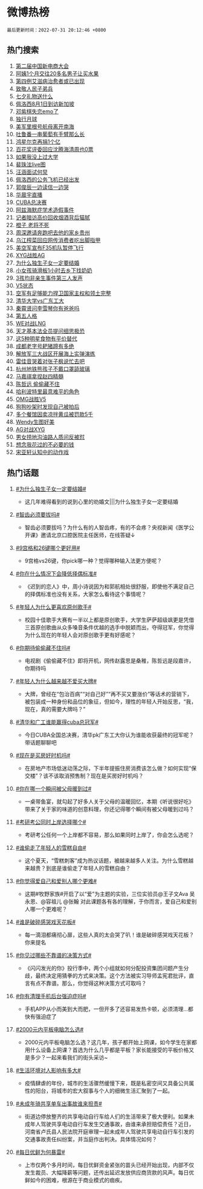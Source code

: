 # 微博热榜

`最后更新时间：2022-07-31 20:12:46 +0800`

## 热门搜索

1. [第二届中国新电商大会](https://m.weibo.cn/search?containerid=100103type%3D1%26t%3D10%26q%3D%23%E7%AC%AC%E4%BA%8C%E5%B1%8A%E4%B8%AD%E5%9B%BD%E6%96%B0%E7%94%B5%E5%95%86%E5%A4%A7%E4%BC%9A%23&stream_entry_id=51&isnewpage=1&extparam=seat%3D1%26filter_type%3Drealtimehot%26dgr%3D0%26c_type%3D51%26pos%3D0%26cate%3D10103%26display_time%3D1659269563%26pre_seqid%3D165926956345200444244&luicode=10000011&lfid=106003type%253D25%2526t%253D3%2526disable_hot%253D1%2526filter_type%253Drealtimehot)
1. [阿姨1个月交往20多名男子让买水果](https://m.weibo.cn/search?containerid=100103type%3D1%26t%3D10%26q%3D%23%E9%98%BF%E5%A7%A81%E4%B8%AA%E6%9C%88%E4%BA%A4%E5%BE%8020%E5%A4%9A%E5%90%8D%E7%94%B7%E5%AD%90%E8%AE%A9%E4%B9%B0%E6%B0%B4%E6%9E%9C%23&stream_entry_id=31&isnewpage=1&extparam=seat%3D1%26filter_type%3Drealtimehot%26dgr%3D0%26c_type%3D31%26pos%3D0%26cate%3D0%26realpos%3D1%26flag%3D2%26lcate%3D5001%26display_time%3D1659269563%26pre_seqid%3D165926956345200444244&luicode=10000011&lfid=106003type%253D25%2526t%253D3%2526disable_hot%253D1%2526filter_type%253Drealtimehot)
1. [第四例艾滋病治愈者或已出现](https://m.weibo.cn/search?containerid=100103type%3D1%26t%3D10%26q%3D%23%E7%AC%AC%E5%9B%9B%E4%BE%8B%E8%89%BE%E6%BB%8B%E7%97%85%E6%B2%BB%E6%84%88%E8%80%85%E6%88%96%E5%B7%B2%E5%87%BA%E7%8E%B0%23&stream_entry_id=31&isnewpage=1&extparam=seat%3D1%26filter_type%3Drealtimehot%26dgr%3D0%26c_type%3D31%26pos%3D1%26cate%3D0%26realpos%3D2%26flag%3D1%26lcate%3D5001%26display_time%3D1659269563%26pre_seqid%3D165926956345200444244&luicode=10000011&lfid=106003type%253D25%2526t%253D3%2526disable_hot%253D1%2526filter_type%253Drealtimehot)
1. [致敬人民子弟兵](https://m.weibo.cn/search?containerid=100103type%3D1%26t%3D10%26q%3D%23%E8%87%B4%E6%95%AC%E4%BA%BA%E6%B0%91%E5%AD%90%E5%BC%9F%E5%85%B5%23&stream_entry_id=31&isnewpage=1&extparam=seat%3D1%26filter_type%3Drealtimehot%26dgr%3D0%26c_type%3D31%26pos%3D2%26cate%3D0%26realpos%3D3%26flag%3D16%26lcate%3D5001%26display_time%3D1659269563%26pre_seqid%3D165926956345200444244&luicode=10000011&lfid=106003type%253D25%2526t%253D3%2526disable_hot%253D1%2526filter_type%253Drealtimehot)
1. [七夕礼物送什么](https://m.weibo.cn/search?containerid=100103type%3D1%26t%3D10%26q%3D%23%E4%B8%83%E5%A4%95%E7%A4%BC%E7%89%A9%E9%80%81%E4%BB%80%E4%B9%88%23&stream_entry_id=31&isnewpage=1&extparam=seat%3D1%26filter_type%3Drealtimehot%26dgr%3D0%26c_type%3D31%26pos%3D3%26cate%3D0%26topic_ad%3D1%26lcate%3D5001%26adid%3D161131%26display_time%3D1659269563%26pre_seqid%3D165926956345200444244&luicode=10000011&lfid=106003type%253D25%2526t%253D3%2526disable_hot%253D1%2526filter_type%253Drealtimehot)
1. [佩洛西8月1日到访新加坡](https://m.weibo.cn/search?containerid=100103type%3D1%26t%3D10%26q%3D%23%E4%BD%A9%E6%B4%9B%E8%A5%BF8%E6%9C%881%E6%97%A5%E5%88%B0%E8%AE%BF%E6%96%B0%E5%8A%A0%E5%9D%A1%23&stream_entry_id=31&isnewpage=1&extparam=seat%3D1%26filter_type%3Drealtimehot%26dgr%3D0%26c_type%3D31%26pos%3D4%26cate%3D0%26realpos%3D4%26flag%3D1%26lcate%3D5001%26display_time%3D1659269563%26pre_seqid%3D165926956345200444244&luicode=10000011&lfid=106003type%253D25%2526t%253D3%2526disable_hot%253D1%2526filter_type%253Drealtimehot)
1. [邓紫棋失恋emo了](https://m.weibo.cn/search?containerid=100103type%3D1%26t%3D10%26q%3D%23%E9%82%93%E7%B4%AB%E6%A3%8B%E5%A4%B1%E6%81%8Bemo%E4%BA%86%23&stream_entry_id=31&isnewpage=1&extparam=seat%3D1%26filter_type%3Drealtimehot%26dgr%3D0%26c_type%3D31%26pos%3D5%26cate%3D0%26realpos%3D5%26flag%3D1%26lcate%3D5001%26display_time%3D1659269563%26pre_seqid%3D165926956345200444244&luicode=10000011&lfid=106003type%253D25%2526t%253D3%2526disable_hot%253D1%2526filter_type%253Drealtimehot)
1. [独行月球](https://m.weibo.cn/search?containerid=100103type%3D1%26t%3D10%26q%3D%E7%8B%AC%E8%A1%8C%E6%9C%88%E7%90%83&stream_entry_id=31&isnewpage=1&extparam=seat%3D1%26filter_type%3Drealtimehot%26dgr%3D0%26c_type%3D31%26pos%3D6%26cate%3D0%26realpos%3D6%26flag%3D16%26lcate%3D5001%26display_time%3D1659269563%26pre_seqid%3D165926956345200444244&luicode=10000011&lfid=106003type%253D25%2526t%253D3%2526disable_hot%253D1%2526filter_type%253Drealtimehot)
1. [美军里根号航母离开南海](https://m.weibo.cn/search?containerid=100103type%3D1%26t%3D10%26q%3D%23%E7%BE%8E%E5%86%9B%E9%87%8C%E6%A0%B9%E5%8F%B7%E8%88%AA%E6%AF%8D%E7%A6%BB%E5%BC%80%E5%8D%97%E6%B5%B7%23&stream_entry_id=31&isnewpage=1&extparam=seat%3D1%26filter_type%3Drealtimehot%26dgr%3D0%26c_type%3D31%26pos%3D7%26cate%3D0%26realpos%3D7%26flag%3D1%26lcate%3D5001%26display_time%3D1659269563%26pre_seqid%3D165926956345200444244&luicode=10000011&lfid=106003type%253D25%2526t%253D3%2526disable_hot%253D1%2526filter_type%253Drealtimehot)
1. [吐鲁番一串葡萄有手臂那么长](https://m.weibo.cn/search?containerid=100103type%3D1%26t%3D10%26q%3D%23%E5%90%90%E9%B2%81%E7%95%AA%E4%B8%80%E4%B8%B2%E8%91%A1%E8%90%84%E6%9C%89%E6%89%8B%E8%87%82%E9%82%A3%E4%B9%88%E9%95%BF%23&stream_entry_id=31&isnewpage=1&extparam=seat%3D1%26filter_type%3Drealtimehot%26dgr%3D0%26c_type%3D31%26pos%3D8%26cate%3D0%26realpos%3D8%26flag%3D1%26lcate%3D5001%26display_time%3D1659269563%26pre_seqid%3D165926956345200444244&luicode=10000011&lfid=106003type%253D25%2526t%253D3%2526disable_hot%253D1%2526filter_type%253Drealtimehot)
1. [鸿星尔克再捐1个亿](https://m.weibo.cn/search?containerid=100103type%3D1%26t%3D10%26q%3D%23%E9%B8%BF%E6%98%9F%E5%B0%94%E5%85%8B%E5%86%8D%E6%8D%901%E4%B8%AA%E4%BA%BF%23&stream_entry_id=31&isnewpage=1&extparam=seat%3D1%26filter_type%3Drealtimehot%26dgr%3D0%26c_type%3D31%26pos%3D9%26cate%3D0%26realpos%3D9%26flag%3D2%26lcate%3D5001%26display_time%3D1659269563%26pre_seqid%3D165926956345200444244&luicode=10000011&lfid=106003type%253D25%2526t%253D3%2526disable_hot%253D1%2526filter_type%253Drealtimehot)
1. [百花奖评委回应沈腾海清周也0票](https://m.weibo.cn/search?containerid=100103type%3D1%26t%3D10%26q%3D%23%E7%99%BE%E8%8A%B1%E5%A5%96%E8%AF%84%E5%A7%94%E5%9B%9E%E5%BA%94%E6%B2%88%E8%85%BE%E6%B5%B7%E6%B8%85%E5%91%A8%E4%B9%9F0%E7%A5%A8%23&stream_entry_id=31&isnewpage=1&extparam=seat%3D1%26filter_type%3Drealtimehot%26dgr%3D0%26c_type%3D31%26pos%3D10%26cate%3D0%26realpos%3D10%26flag%3D0%26lcate%3D5001%26display_time%3D1659269563%26pre_seqid%3D165926956345200444244&luicode=10000011&lfid=106003type%253D25%2526t%253D3%2526disable_hot%253D1%2526filter_type%253Drealtimehot)
1. [如果我没上过大学](https://m.weibo.cn/search?containerid=100103type%3D1%26t%3D10%26q%3D%23%E5%A6%82%E6%9E%9C%E6%88%91%E6%B2%A1%E4%B8%8A%E8%BF%87%E5%A4%A7%E5%AD%A6%23&stream_entry_id=31&isnewpage=1&extparam=seat%3D1%26filter_type%3Drealtimehot%26dgr%3D0%26c_type%3D31%26pos%3D11%26cate%3D0%26realpos%3D11%26flag%3D0%26lcate%3D5001%26display_time%3D1659269563%26pre_seqid%3D165926956345200444244&luicode=10000011&lfid=106003type%253D25%2526t%253D3%2526disable_hot%253D1%2526filter_type%253Drealtimehot)
1. [裴珠泫live图](https://m.weibo.cn/search?containerid=100103type%3D1%26t%3D10%26q%3D%23%E8%A3%B4%E7%8F%A0%E6%B3%ABlive%E5%9B%BE%23&stream_entry_id=31&isnewpage=1&extparam=seat%3D1%26filter_type%3Drealtimehot%26dgr%3D0%26c_type%3D31%26pos%3D12%26cate%3D0%26realpos%3D12%26flag%3D1%26lcate%3D5001%26display_time%3D1659269563%26pre_seqid%3D165926956345200444244&luicode=10000011&lfid=106003type%253D25%2526t%253D3%2526disable_hot%253D1%2526filter_type%253Drealtimehot)
1. [汪涵面试何炅](https://m.weibo.cn/search?containerid=100103type%3D1%26t%3D10%26q%3D%23%E6%B1%AA%E6%B6%B5%E9%9D%A2%E8%AF%95%E4%BD%95%E7%82%85%23&stream_entry_id=31&isnewpage=1&extparam=seat%3D1%26filter_type%3Drealtimehot%26dgr%3D0%26c_type%3D31%26pos%3D13%26cate%3D0%26realpos%3D13%26flag%3D2%26lcate%3D5001%26display_time%3D1659269563%26pre_seqid%3D165926956345200444244&luicode=10000011&lfid=106003type%253D25%2526t%253D3%2526disable_hot%253D1%2526filter_type%253Drealtimehot)
1. [佩洛西的公务飞机已经出发](https://m.weibo.cn/search?containerid=100103type%3D1%26t%3D10%26q%3D%23%E4%BD%A9%E6%B4%9B%E8%A5%BF%E7%9A%84%E5%85%AC%E5%8A%A1%E9%A3%9E%E6%9C%BA%E5%B7%B2%E7%BB%8F%E5%87%BA%E5%8F%91%23&stream_entry_id=31&isnewpage=1&extparam=seat%3D1%26filter_type%3Drealtimehot%26dgr%3D0%26c_type%3D31%26pos%3D14%26cate%3D0%26realpos%3D14%26flag%3D0%26lcate%3D5001%26display_time%3D1659269563%26pre_seqid%3D165926956345200444244&luicode=10000011&lfid=106003type%253D25%2526t%253D3%2526disable_hot%253D1%2526filter_type%253Drealtimehot)
1. [郭俊辰一边读信一边哭](https://m.weibo.cn/search?containerid=100103type%3D1%26t%3D10%26q%3D%23%E9%83%AD%E4%BF%8A%E8%BE%B0%E4%B8%80%E8%BE%B9%E8%AF%BB%E4%BF%A1%E4%B8%80%E8%BE%B9%E5%93%AD%23&stream_entry_id=31&isnewpage=1&extparam=seat%3D1%26filter_type%3Drealtimehot%26dgr%3D0%26c_type%3D31%26pos%3D15%26cate%3D0%26realpos%3D15%26flag%3D1%26lcate%3D5001%26display_time%3D1659269563%26pre_seqid%3D165926956345200444244&luicode=10000011&lfid=106003type%253D25%2526t%253D3%2526disable_hot%253D1%2526filter_type%253Drealtimehot)
1. [华晨宇直播](https://m.weibo.cn/search?containerid=100103type%3D1%26t%3D10%26q%3D%23%E5%8D%8E%E6%99%A8%E5%AE%87%E7%9B%B4%E6%92%AD%23&stream_entry_id=31&isnewpage=1&extparam=seat%3D1%26filter_type%3Drealtimehot%26dgr%3D0%26c_type%3D31%26pos%3D16%26cate%3D0%26realpos%3D16%26flag%3D0%26lcate%3D5001%26display_time%3D1659269563%26pre_seqid%3D165926956345200444244&luicode=10000011&lfid=106003type%253D25%2526t%253D3%2526disable_hot%253D1%2526filter_type%253Drealtimehot)
1. [CUBA总决赛](https://m.weibo.cn/search?containerid=100103type%3D1%26t%3D10%26q%3D%23CUBA%E6%80%BB%E5%86%B3%E8%B5%9B%23&stream_entry_id=31&isnewpage=1&extparam=seat%3D1%26filter_type%3Drealtimehot%26dgr%3D0%26c_type%3D31%26pos%3D17%26cate%3D0%26realpos%3D17%26flag%3D1%26lcate%3D5001%26display_time%3D1659269563%26pre_seqid%3D165926956345200444244&luicode=10000011&lfid=106003type%253D25%2526t%253D3%2526disable_hot%253D1%2526filter_type%253Drealtimehot)
1. [阿兹海默症学术造假事件](https://m.weibo.cn/search?containerid=100103type%3D1%26t%3D10%26q%3D%E9%98%BF%E5%85%B9%E6%B5%B7%E9%BB%98%E7%97%87%E5%AD%A6%E6%9C%AF%E9%80%A0%E5%81%87%E4%BA%8B%E4%BB%B6&stream_entry_id=31&isnewpage=1&extparam=seat%3D1%26filter_type%3Drealtimehot%26dgr%3D0%26c_type%3D31%26pos%3D18%26cate%3D0%26realpos%3D18%26flag%3D1%26lcate%3D5001%26display_time%3D1659269563%26pre_seqid%3D165926956345200444244&luicode=10000011&lfid=106003type%253D25%2526t%253D3%2526disable_hot%253D1%2526filter_type%253Drealtimehot)
1. [记者暗访高价回收烟酒背后猫腻](https://m.weibo.cn/search?containerid=100103type%3D1%26t%3D10%26q%3D%23%E8%AE%B0%E8%80%85%E6%9A%97%E8%AE%BF%E9%AB%98%E4%BB%B7%E5%9B%9E%E6%94%B6%E7%83%9F%E9%85%92%E8%83%8C%E5%90%8E%E7%8C%AB%E8%85%BB%23&stream_entry_id=31&isnewpage=1&extparam=seat%3D1%26filter_type%3Drealtimehot%26dgr%3D0%26c_type%3D31%26pos%3D19%26cate%3D0%26realpos%3D19%26flag%3D1%26lcate%3D5001%26display_time%3D1659269563%26pre_seqid%3D165926956345200444244&luicode=10000011&lfid=106003type%253D25%2526t%253D3%2526disable_hot%253D1%2526filter_type%253Drealtimehot)
1. [橙子 老将不死](https://m.weibo.cn/search?containerid=100103type%3D1%26t%3D10%26q%3D%E6%A9%99%E5%AD%90+%E8%80%81%E5%B0%86%E4%B8%8D%E6%AD%BB&stream_entry_id=31&isnewpage=1&extparam=seat%3D1%26filter_type%3Drealtimehot%26dgr%3D0%26c_type%3D31%26pos%3D20%26cate%3D0%26realpos%3D20%26flag%3D1%26lcate%3D5001%26display_time%3D1659269563%26pre_seqid%3D165926956345200444244&luicode=10000011&lfid=106003type%253D25%2526t%253D3%2526disable_hot%253D1%2526filter_type%253Drealtimehot)
1. [周深邀请奔跑吧去他的家乡贵州](https://m.weibo.cn/search?containerid=100103type%3D1%26t%3D10%26q%3D%23%E5%91%A8%E6%B7%B1%E9%82%80%E8%AF%B7%E5%A5%94%E8%B7%91%E5%90%A7%E5%8E%BB%E4%BB%96%E7%9A%84%E5%AE%B6%E4%B9%A1%E8%B4%B5%E5%B7%9E%23&stream_entry_id=31&isnewpage=1&extparam=seat%3D1%26filter_type%3Drealtimehot%26dgr%3D0%26c_type%3D31%26pos%3D21%26cate%3D0%26realpos%3D21%26flag%3D1%26lcate%3D5001%26display_time%3D1659269563%26pre_seqid%3D165926956345200444244&luicode=10000011&lfid=106003type%253D25%2526t%253D3%2526disable_hot%253D1%2526filter_type%253Drealtimehot)
1. [乌江榨菜回应网传消费者吃出脚指甲](https://m.weibo.cn/search?containerid=100103type%3D1%26t%3D10%26q%3D%23%E4%B9%8C%E6%B1%9F%E6%A6%A8%E8%8F%9C%E5%9B%9E%E5%BA%94%E7%BD%91%E4%BC%A0%E6%B6%88%E8%B4%B9%E8%80%85%E5%90%83%E5%87%BA%E8%84%9A%E6%8C%87%E7%94%B2%23&stream_entry_id=31&isnewpage=1&extparam=seat%3D1%26filter_type%3Drealtimehot%26dgr%3D0%26c_type%3D31%26pos%3D22%26cate%3D0%26realpos%3D22%26flag%3D0%26lcate%3D5001%26display_time%3D1659269563%26pre_seqid%3D165926956345200444244&luicode=10000011&lfid=106003type%253D25%2526t%253D3%2526disable_hot%253D1%2526filter_type%253Drealtimehot)
1. [美空军宣布F35机队暂停飞行](https://m.weibo.cn/search?containerid=100103type%3D1%26t%3D10%26q%3D%23%E7%BE%8E%E7%A9%BA%E5%86%9B%E5%AE%A3%E5%B8%83F35%E6%9C%BA%E9%98%9F%E6%9A%82%E5%81%9C%E9%A3%9E%E8%A1%8C%23&stream_entry_id=31&isnewpage=1&extparam=seat%3D1%26filter_type%3Drealtimehot%26dgr%3D0%26c_type%3D31%26pos%3D23%26cate%3D0%26realpos%3D23%26flag%3D0%26lcate%3D5001%26display_time%3D1659269563%26pre_seqid%3D165926956345200444244&luicode=10000011&lfid=106003type%253D25%2526t%253D3%2526disable_hot%253D1%2526filter_type%253Drealtimehot)
1. [XYG战胜AG](https://m.weibo.cn/search?containerid=100103type%3D1%26t%3D10%26q%3DXYG%E6%88%98%E8%83%9CAG&stream_entry_id=31&isnewpage=1&extparam=seat%3D1%26filter_type%3Drealtimehot%26dgr%3D0%26c_type%3D31%26pos%3D24%26cate%3D0%26realpos%3D24%26flag%3D1%26lcate%3D5001%26display_time%3D1659269563%26pre_seqid%3D165926956345200444244&luicode=10000011&lfid=106003type%253D25%2526t%253D3%2526disable_hot%253D1%2526filter_type%253Drealtimehot)
1. [为什么独生子女一定要结婚](https://m.weibo.cn/search?containerid=100103type%3D1%26t%3D10%26q%3D%23%E4%B8%BA%E4%BB%80%E4%B9%88%E7%8B%AC%E7%94%9F%E5%AD%90%E5%A5%B3%E4%B8%80%E5%AE%9A%E8%A6%81%E7%BB%93%E5%A9%9A%23&stream_entry_id=31&isnewpage=1&extparam=seat%3D1%26filter_type%3Drealtimehot%26dgr%3D0%26c_type%3D31%26pos%3D25%26cate%3D0%26realpos%3D25%26flag%3D0%26lcate%3D5001%26display_time%3D1659269563%26pre_seqid%3D165926956345200444244&luicode=10000011&lfid=106003type%253D25%2526t%253D3%2526disable_hot%253D1%2526filter_type%253Drealtimehot)
1. [小女孩骑滑板1小时去乡下找奶奶](https://m.weibo.cn/search?containerid=100103type%3D1%26t%3D10%26q%3D%23%E5%B0%8F%E5%A5%B3%E5%AD%A9%E9%AA%91%E6%BB%91%E6%9D%BF1%E5%B0%8F%E6%97%B6%E5%8E%BB%E4%B9%A1%E4%B8%8B%E6%89%BE%E5%A5%B6%E5%A5%B6%23&stream_entry_id=31&isnewpage=1&extparam=seat%3D1%26filter_type%3Drealtimehot%26dgr%3D0%26c_type%3D31%26pos%3D26%26cate%3D0%26realpos%3D26%26flag%3D0%26lcate%3D5001%26display_time%3D1659269563%26pre_seqid%3D165926956345200444244&luicode=10000011&lfid=106003type%253D25%2526t%253D3%2526disable_hot%253D1%2526filter_type%253Drealtimehot)
1. [3孩均非亲生事件第三人发声](https://m.weibo.cn/search?containerid=100103type%3D1%26t%3D10%26q%3D%233%E5%AD%A9%E5%9D%87%E9%9D%9E%E4%BA%B2%E7%94%9F%E4%BA%8B%E4%BB%B6%E7%AC%AC%E4%B8%89%E4%BA%BA%E5%8F%91%E5%A3%B0%23&stream_entry_id=31&isnewpage=1&extparam=seat%3D1%26filter_type%3Drealtimehot%26dgr%3D0%26c_type%3D31%26pos%3D27%26cate%3D0%26realpos%3D27%26flag%3D0%26lcate%3D5001%26display_time%3D1659269563%26pre_seqid%3D165926956345200444244&luicode=10000011&lfid=106003type%253D25%2526t%253D3%2526disable_hot%253D1%2526filter_type%253Drealtimehot)
1. [V5状态](https://m.weibo.cn/search?containerid=100103type%3D1%26t%3D10%26q%3DV5%E7%8A%B6%E6%80%81&stream_entry_id=31&isnewpage=1&extparam=seat%3D1%26filter_type%3Drealtimehot%26dgr%3D0%26c_type%3D31%26pos%3D28%26cate%3D0%26realpos%3D28%26flag%3D0%26lcate%3D5001%26display_time%3D1659269563%26pre_seqid%3D165926956345200444244&luicode=10000011&lfid=106003type%253D25%2526t%253D3%2526disable_hot%253D1%2526filter_type%253Drealtimehot)
1. [空军有足够能力捍卫国家主权和领土完整](https://m.weibo.cn/search?containerid=100103type%3D1%26t%3D10%26q%3D%23%E7%A9%BA%E5%86%9B%E6%9C%89%E8%B6%B3%E5%A4%9F%E8%83%BD%E5%8A%9B%E6%8D%8D%E5%8D%AB%E5%9B%BD%E5%AE%B6%E4%B8%BB%E6%9D%83%E5%92%8C%E9%A2%86%E5%9C%9F%E5%AE%8C%E6%95%B4%23&stream_entry_id=31&isnewpage=1&extparam=seat%3D1%26filter_type%3Drealtimehot%26dgr%3D0%26c_type%3D31%26pos%3D29%26cate%3D0%26realpos%3D29%26flag%3D1%26lcate%3D5001%26display_time%3D1659269563%26pre_seqid%3D165926956345200444244&luicode=10000011&lfid=106003type%253D25%2526t%253D3%2526disable_hot%253D1%2526filter_type%253Drealtimehot)
1. [清华大学vs广东工大](http://m.weibo.cn/c/wbox?&id=j84w2uenjc&roomid=11492&q=%23%E6%B8%85%E5%8D%8E%E5%A4%A7%E5%AD%A6vs%E5%B9%BF%E4%B8%9C%E5%B7%A5%E5%A4%A7%23&extparam=seat%3D1%26filter_type%3Drealtimehot%26dgr%3D0%26c_type%3D31%26pos%3D30%26cate%3D0%26realpos%3D30%26flag%3D1%26lcate%3D5001%26display_time%3D1659269563%26pre_seqid%3D165926956345200444244&luicode=10000011&lfid=106003type%253D25%2526t%253D3%2526disable_hot%253D1%2526filter_type%253Drealtimehot)
1. [秦霄贤问李雪琴你有爸爸吗](https://m.weibo.cn/search?containerid=100103type%3D1%26t%3D10%26q%3D%23%E7%A7%A6%E9%9C%84%E8%B4%A4%E9%97%AE%E6%9D%8E%E9%9B%AA%E7%90%B4%E4%BD%A0%E6%9C%89%E7%88%B8%E7%88%B8%E5%90%97%23&stream_entry_id=31&isnewpage=1&extparam=seat%3D1%26filter_type%3Drealtimehot%26dgr%3D0%26c_type%3D31%26pos%3D31%26cate%3D0%26realpos%3D31%26flag%3D1%26lcate%3D5001%26display_time%3D1659269563%26pre_seqid%3D165926956345200444244&luicode=10000011&lfid=106003type%253D25%2526t%253D3%2526disable_hot%253D1%2526filter_type%253Drealtimehot)
1. [第五人格](https://m.weibo.cn/search?containerid=100103type%3D1%26t%3D10%26q%3D%23%E7%AC%AC%E4%BA%94%E4%BA%BA%E6%A0%BC%23&stream_entry_id=31&isnewpage=1&extparam=seat%3D1%26filter_type%3Drealtimehot%26dgr%3D0%26c_type%3D31%26pos%3D32%26cate%3D0%26realpos%3D32%26flag%3D1%26lcate%3D5001%26display_time%3D1659269563%26pre_seqid%3D165926956345200444244&luicode=10000011&lfid=106003type%253D25%2526t%253D3%2526disable_hot%253D1%2526filter_type%253Drealtimehot)
1. [WE对战LNG](http://m.weibo.cn/c/wbox?&id=j84w2uenjc&roomid=11494&q=%23WE%E5%AF%B9%E6%88%98LNG%23&extparam=seat%3D1%26filter_type%3Drealtimehot%26dgr%3D0%26c_type%3D31%26pos%3D33%26cate%3D0%26realpos%3D33%26flag%3D1%26lcate%3D5001%26display_time%3D1659269563%26pre_seqid%3D165926956345200444244&luicode=10000011&lfid=106003type%253D25%2526t%253D3%2526disable_hot%253D1%2526filter_type%253Drealtimehot)
1. [天才基本法全员提问细思极恐](https://m.weibo.cn/search?containerid=100103type%3D1%26t%3D10%26q%3D%23%E5%A4%A9%E6%89%8D%E5%9F%BA%E6%9C%AC%E6%B3%95%E5%85%A8%E5%91%98%E6%8F%90%E9%97%AE%E7%BB%86%E6%80%9D%E6%9E%81%E6%81%90%23&stream_entry_id=31&isnewpage=1&extparam=seat%3D1%26filter_type%3Drealtimehot%26dgr%3D0%26c_type%3D31%26pos%3D34%26cate%3D0%26realpos%3D34%26flag%3D1%26lcate%3D5001%26display_time%3D1659269563%26pre_seqid%3D165926956345200444244&luicode=10000011&lfid=106003type%253D25%2526t%253D3%2526disable_hot%253D1%2526filter_type%253Drealtimehot)
1. [这5种明星食物有平价替代](https://m.weibo.cn/search?containerid=100103type%3D1%26t%3D10%26q%3D%23%E8%BF%995%E7%A7%8D%E6%98%8E%E6%98%9F%E9%A3%9F%E7%89%A9%E6%9C%89%E5%B9%B3%E4%BB%B7%E6%9B%BF%E4%BB%A3%23&stream_entry_id=31&isnewpage=1&extparam=seat%3D1%26filter_type%3Drealtimehot%26dgr%3D0%26c_type%3D31%26pos%3D35%26cate%3D0%26realpos%3D35%26flag%3D1%26lcate%3D5001%26display_time%3D1659269563%26pre_seqid%3D165926956345200444244&luicode=10000011&lfid=106003type%253D25%2526t%253D3%2526disable_hot%253D1%2526filter_type%253Drealtimehot)
1. [成都老字号耙猪蹄有多绝](https://m.weibo.cn/search?containerid=100103type%3D1%26t%3D10%26q%3D%23%E6%88%90%E9%83%BD%E8%80%81%E5%AD%97%E5%8F%B7%E8%80%99%E7%8C%AA%E8%B9%84%E6%9C%89%E5%A4%9A%E7%BB%9D%23&stream_entry_id=31&isnewpage=1&extparam=seat%3D1%26filter_type%3Drealtimehot%26dgr%3D0%26c_type%3D31%26pos%3D36%26cate%3D0%26realpos%3D36%26flag%3D0%26lcate%3D5001%26display_time%3D1659269563%26pre_seqid%3D165926956345200444244&luicode=10000011&lfid=106003type%253D25%2526t%253D3%2526disable_hot%253D1%2526filter_type%253Drealtimehot)
1. [解放军三大战区开展海上实弹演练](https://m.weibo.cn/search?containerid=100103type%3D1%26t%3D10%26q%3D%23%E8%A7%A3%E6%94%BE%E5%86%9B%E4%B8%89%E5%A4%A7%E6%88%98%E5%8C%BA%E5%BC%80%E5%B1%95%E6%B5%B7%E4%B8%8A%E5%AE%9E%E5%BC%B9%E6%BC%94%E7%BB%83%23&stream_entry_id=31&isnewpage=1&extparam=seat%3D1%26filter_type%3Drealtimehot%26dgr%3D0%26c_type%3D31%26pos%3D37%26cate%3D0%26realpos%3D37%26flag%3D0%26lcate%3D5001%26display_time%3D1659269563%26pre_seqid%3D165926956345200444244&luicode=10000011&lfid=106003type%253D25%2526t%253D3%2526disable_hot%253D1%2526filter_type%253Drealtimehot)
1. [雷佳音哭着对张子枫说忙去吧](https://m.weibo.cn/search?containerid=100103type%3D1%26t%3D10%26q%3D%23%E9%9B%B7%E4%BD%B3%E9%9F%B3%E5%93%AD%E7%9D%80%E5%AF%B9%E5%BC%A0%E5%AD%90%E6%9E%AB%E8%AF%B4%E5%BF%99%E5%8E%BB%E5%90%A7%23&stream_entry_id=31&isnewpage=1&extparam=seat%3D1%26filter_type%3Drealtimehot%26dgr%3D0%26c_type%3D31%26pos%3D38%26cate%3D0%26realpos%3D38%26flag%3D1%26lcate%3D5001%26display_time%3D1659269563%26pre_seqid%3D165926956345200444244&luicode=10000011&lfid=106003type%253D25%2526t%253D3%2526disable_hot%253D1%2526filter_type%253Drealtimehot)
1. [杭州地铁熊孩子不戴口罩舔玻璃](https://m.weibo.cn/search?containerid=100103type%3D1%26t%3D10%26q%3D%23%E6%9D%AD%E5%B7%9E%E5%9C%B0%E9%93%81%E7%86%8A%E5%AD%A9%E5%AD%90%E4%B8%8D%E6%88%B4%E5%8F%A3%E7%BD%A9%E8%88%94%E7%8E%BB%E7%92%83%23&stream_entry_id=31&isnewpage=1&extparam=seat%3D1%26filter_type%3Drealtimehot%26dgr%3D0%26c_type%3D31%26pos%3D39%26cate%3D0%26realpos%3D39%26flag%3D0%26lcate%3D5001%26display_time%3D1659269563%26pre_seqid%3D165926956345200444244&luicode=10000011&lfid=106003type%253D25%2526t%253D3%2526disable_hot%253D1%2526filter_type%253Drealtimehot)
1. [马嘉祺拿捏赵四精髓](https://m.weibo.cn/search?containerid=100103type%3D1%26t%3D10%26q%3D%23%E9%A9%AC%E5%98%89%E7%A5%BA%E6%8B%BF%E6%8D%8F%E8%B5%B5%E5%9B%9B%E7%B2%BE%E9%AB%93%23&stream_entry_id=31&isnewpage=1&extparam=seat%3D1%26filter_type%3Drealtimehot%26dgr%3D0%26c_type%3D31%26pos%3D40%26cate%3D0%26realpos%3D40%26flag%3D1%26lcate%3D5001%26display_time%3D1659269563%26pre_seqid%3D165926956345200444244&luicode=10000011&lfid=106003type%253D25%2526t%253D3%2526disable_hot%253D1%2526filter_type%253Drealtimehot)
1. [陈哲远 偷偷藏不住](https://m.weibo.cn/search?containerid=100103type%3D1%26t%3D10%26q%3D%E9%99%88%E5%93%B2%E8%BF%9C+%E5%81%B7%E5%81%B7%E8%97%8F%E4%B8%8D%E4%BD%8F&stream_entry_id=31&isnewpage=1&extparam=seat%3D1%26filter_type%3Drealtimehot%26dgr%3D0%26c_type%3D31%26pos%3D41%26cate%3D0%26realpos%3D41%26flag%3D0%26lcate%3D5001%26display_time%3D1659269563%26pre_seqid%3D165926956345200444244&luicode=10000011&lfid=106003type%253D25%2526t%253D3%2526disable_hot%253D1%2526filter_type%253Drealtimehot)
1. [哈利波特里最意难平的角色](https://m.weibo.cn/search?containerid=100103type%3D1%26t%3D10%26q%3D%23%E5%93%88%E5%88%A9%E6%B3%A2%E7%89%B9%E9%87%8C%E6%9C%80%E6%84%8F%E9%9A%BE%E5%B9%B3%E7%9A%84%E8%A7%92%E8%89%B2%23&stream_entry_id=31&isnewpage=1&extparam=seat%3D1%26filter_type%3Drealtimehot%26dgr%3D0%26c_type%3D31%26pos%3D42%26cate%3D0%26realpos%3D42%26flag%3D0%26lcate%3D5001%26display_time%3D1659269563%26pre_seqid%3D165926956345200444244&luicode=10000011&lfid=106003type%253D25%2526t%253D3%2526disable_hot%253D1%2526filter_type%253Drealtimehot)
1. [OMG战胜V5](https://m.weibo.cn/search?containerid=100103type%3D1%26t%3D10%26q%3D%23OMG%E6%88%98%E8%83%9CV5%23&stream_entry_id=31&isnewpage=1&extparam=seat%3D1%26filter_type%3Drealtimehot%26dgr%3D0%26c_type%3D31%26pos%3D43%26cate%3D0%26realpos%3D43%26flag%3D1%26lcate%3D5001%26display_time%3D1659269563%26pre_seqid%3D165926956345200444244&luicode=10000011&lfid=106003type%253D25%2526t%253D3%2526disable_hot%253D1%2526filter_type%253Drealtimehot)
1. [狗狗吵架时发现自己被拍后](https://m.weibo.cn/search?containerid=100103type%3D1%26t%3D10%26q%3D%23%E7%8B%97%E7%8B%97%E5%90%B5%E6%9E%B6%E6%97%B6%E5%8F%91%E7%8E%B0%E8%87%AA%E5%B7%B1%E8%A2%AB%E6%8B%8D%E5%90%8E%23&stream_entry_id=31&isnewpage=1&extparam=seat%3D1%26filter_type%3Drealtimehot%26dgr%3D0%26c_type%3D31%26pos%3D44%26cate%3D0%26realpos%3D44%26flag%3D0%26lcate%3D5001%26display_time%3D1659269563%26pre_seqid%3D165926956345200444244&luicode=10000011&lfid=106003type%253D25%2526t%253D3%2526disable_hot%253D1%2526filter_type%253Drealtimehot)
1. [多个餐馆因卖凉拌黄瓜被罚款5千](https://m.weibo.cn/search?containerid=100103type%3D1%26t%3D10%26q%3D%23%E5%A4%9A%E4%B8%AA%E9%A4%90%E9%A6%86%E5%9B%A0%E5%8D%96%E5%87%89%E6%8B%8C%E9%BB%84%E7%93%9C%E8%A2%AB%E7%BD%9A%E6%AC%BE5%E5%8D%83%23&stream_entry_id=31&isnewpage=1&extparam=seat%3D1%26filter_type%3Drealtimehot%26dgr%3D0%26c_type%3D31%26pos%3D45%26cate%3D0%26realpos%3D45%26flag%3D0%26lcate%3D5001%26display_time%3D1659269563%26pre_seqid%3D165926956345200444244&luicode=10000011&lfid=106003type%253D25%2526t%253D3%2526disable_hot%253D1%2526filter_type%253Drealtimehot)
1. [Wendy生图好美](https://m.weibo.cn/search?containerid=100103type%3D1%26t%3D10%26q%3D%23Wendy%E7%94%9F%E5%9B%BE%E5%A5%BD%E7%BE%8E%23&stream_entry_id=31&isnewpage=1&extparam=seat%3D1%26filter_type%3Drealtimehot%26dgr%3D0%26c_type%3D31%26pos%3D46%26cate%3D0%26realpos%3D46%26flag%3D0%26lcate%3D5001%26display_time%3D1659269563%26pre_seqid%3D165926956345200444244&luicode=10000011&lfid=106003type%253D25%2526t%253D3%2526disable_hot%253D1%2526filter_type%253Drealtimehot)
1. [AG对战XYG](http://m.weibo.cn/c/wbox?&id=j84w2uenjc&roomid=11498&q=%23AG%E5%AF%B9%E6%88%98XYG%23&extparam=seat%3D1%26filter_type%3Drealtimehot%26dgr%3D0%26c_type%3D31%26pos%3D47%26cate%3D0%26realpos%3D47%26flag%3D0%26lcate%3D5001%26display_time%3D1659269563%26pre_seqid%3D165926956345200444244&luicode=10000011&lfid=106003type%253D25%2526t%253D3%2526disable_hot%253D1%2526filter_type%253Drealtimehot)
1. [男女捞地沟油路人质问反被怼](https://m.weibo.cn/search?containerid=100103type%3D1%26t%3D10%26q%3D%23%E7%94%B7%E5%A5%B3%E6%8D%9E%E5%9C%B0%E6%B2%9F%E6%B2%B9%E8%B7%AF%E4%BA%BA%E8%B4%A8%E9%97%AE%E5%8F%8D%E8%A2%AB%E6%80%BC%23&stream_entry_id=31&isnewpage=1&extparam=seat%3D1%26filter_type%3Drealtimehot%26dgr%3D0%26c_type%3D31%26pos%3D48%26cate%3D0%26realpos%3D48%26flag%3D1%26lcate%3D5001%26display_time%3D1659269563%26pre_seqid%3D165926956345200444244&luicode=10000011&lfid=106003type%253D25%2526t%253D3%2526disable_hot%253D1%2526filter_type%253Drealtimehot)
1. [想念我花过的不必要的钱](https://m.weibo.cn/search?containerid=100103type%3D1%26t%3D10%26q%3D%23%E6%83%B3%E5%BF%B5%E6%88%91%E8%8A%B1%E8%BF%87%E7%9A%84%E4%B8%8D%E5%BF%85%E8%A6%81%E7%9A%84%E9%92%B1%23&stream_entry_id=31&isnewpage=1&extparam=seat%3D1%26filter_type%3Drealtimehot%26dgr%3D0%26c_type%3D31%26pos%3D49%26cate%3D0%26realpos%3D49%26flag%3D0%26lcate%3D5001%26display_time%3D1659269563%26pre_seqid%3D165926956345200444244&luicode=10000011&lfid=106003type%253D25%2526t%253D3%2526disable_hot%253D1%2526filter_type%253Drealtimehot)
1. [宋亚轩认知中的动作戏](https://m.weibo.cn/search?containerid=100103type%3D1%26t%3D10%26q%3D%23%E5%AE%8B%E4%BA%9A%E8%BD%A9%E8%AE%A4%E7%9F%A5%E4%B8%AD%E7%9A%84%E5%8A%A8%E4%BD%9C%E6%88%8F%23&stream_entry_id=31&isnewpage=1&extparam=seat%3D1%26filter_type%3Drealtimehot%26dgr%3D0%26c_type%3D31%26pos%3D50%26cate%3D0%26realpos%3D50%26flag%3D0%26lcate%3D5001%26display_time%3D1659269563%26pre_seqid%3D165926956345200444244&luicode=10000011&lfid=106003type%253D25%2526t%253D3%2526disable_hot%253D1%2526filter_type%253Drealtimehot)

## 热门话题

1. [#为什么独生子女一定要结婚#](https://m.weibo.cn/search?containerid=231522type%3D1%26t%3D10%26q%3D%23%E4%B8%BA%E4%BB%80%E4%B9%88%E7%8B%AC%E7%94%9F%E5%AD%90%E5%A5%B3%E4%B8%80%E5%AE%9A%E8%A6%81%E7%BB%93%E5%A9%9A%23&stream_entry_id=128&isnewpage=1&extparam=seat%3D1%26unitid%3D1659250859001%26dgr%3D0%26c_type%3D128%26pos%3D1-0-0%26lcate%3D5004%26cate%3D5004%26display_time%3D1659269566%26pre_seqid%3D165926956642601754525&luicode=10000011&lfid=231648_-_4)
    - 这几年难得看到的说到心里的劝婚文|||为什么独生子女一定要结婚

1. [#智齿必须要拔吗#](https://m.weibo.cn/search?containerid=231522type%3D1%26t%3D10%26q%3D%23%E6%99%BA%E9%BD%BF%E5%BF%85%E9%A1%BB%E8%A6%81%E6%8B%94%E5%90%97%23&stream_entry_id=128&isnewpage=1&extparam=seat%3D1%26unitid%3D1659197183605%26dgr%3D0%26c_type%3D128%26pos%3D1-0-1%26lcate%3D5004%26cate%3D5004%26display_time%3D1659269566%26pre_seqid%3D165926956642601754525&luicode=10000011&lfid=231648_-_4)
    - 智齿必须要拔吗？为什么有的人智齿疼，有的不会疼？央视新闻《医学公开课》邀请北京口腔医院主任医师，在线答疑↓

1. [#9宫格和26键哪个更好用#](https://m.weibo.cn/search?containerid=231522type%3D1%26t%3D10%26q%3D%239%E5%AE%AB%E6%A0%BC%E5%92%8C26%E9%94%AE%E5%93%AA%E4%B8%AA%E6%9B%B4%E5%A5%BD%E7%94%A8%23&stream_entry_id=128&isnewpage=1&extparam=seat%3D1%26unitid%3D1659194775236%26dgr%3D0%26c_type%3D128%26pos%3D1-0-2%26lcate%3D5004%26cate%3D5004%26display_time%3D1659269566%26pre_seqid%3D165926956642601754525&luicode=10000011&lfid=231648_-_4)
    - 9宫格vs26键，你pick哪一种？觉得哪种输入法更方便呢？

1. [#你在什么情况下会降低择偶标准#](https://m.weibo.cn/search?containerid=231522type%3D1%26t%3D10%26q%3D%23%E4%BD%A0%E5%9C%A8%E4%BB%80%E4%B9%88%E6%83%85%E5%86%B5%E4%B8%8B%E4%BC%9A%E9%99%8D%E4%BD%8E%E6%8B%A9%E5%81%B6%E6%A0%87%E5%87%86%23&stream_entry_id=128&isnewpage=1&extparam=seat%3D1%26unitid%3D1659250266114%26dgr%3D0%26c_type%3D128%26pos%3D1-0-3%26lcate%3D5004%26cate%3D5004%26display_time%3D1659269566%26pre_seqid%3D165926956642601754525&luicode=10000011&lfid=231648_-_4)
    - 《迟到的恋人》中，周小诗说因为和郭航相处很舒服，即使他不满足自己的择偶标准也没有关系，大家怎么看待这个事情呢？

1. [#年轻人为什么更喜欢原创歌手#](https://m.weibo.cn/search?containerid=231522type%3D1%26t%3D10%26q%3D%23%E5%B9%B4%E8%BD%BB%E4%BA%BA%E4%B8%BA%E4%BB%80%E4%B9%88%E6%9B%B4%E5%96%9C%E6%AC%A2%E5%8E%9F%E5%88%9B%E6%AD%8C%E6%89%8B%23&stream_entry_id=128&isnewpage=1&extparam=seat%3D1%26unitid%3D1659244872560%26dgr%3D0%26c_type%3D128%26pos%3D1-0-4%26lcate%3D5004%26cate%3D5004%26display_time%3D1659269566%26pre_seqid%3D165926956642601754525&luicode=10000011&lfid=231648_-_4)
    - 校园十佳歌手大赛有一半以上都是原创歌手，大学生萨萨超级飒更是凭借三首原创歌曲从众多嗓音条件优越的选手中脱颖而出，夺得冠军，你觉得为什么现在的年轻人会对原创歌手更有好感呢？

1. [#你期待偷偷藏不住吗#](https://m.weibo.cn/search?containerid=231522type%3D1%26t%3D10%26q%3D%23%E4%BD%A0%E6%9C%9F%E5%BE%85%E5%81%B7%E5%81%B7%E8%97%8F%E4%B8%8D%E4%BD%8F%E5%90%97%23&stream_entry_id=128&isnewpage=1&extparam=seat%3D1%26unitid%3D1659255662780%26dgr%3D0%26c_type%3D128%26pos%3D1-0-5%26lcate%3D5004%26cate%3D5004%26display_time%3D1659269566%26pre_seqid%3D165926956642601754525&luicode=10000011&lfid=231648_-_4)
    - 电视剧《偷偷藏不住》即将开机，网传赵露思是桑稚，陈哲远是段嘉许，你期待吗 ​​​​

1. [#年轻人为什么越来越不爱买大牌#](https://m.weibo.cn/search?containerid=231522type%3D1%26t%3D10%26q%3D%23%E5%B9%B4%E8%BD%BB%E4%BA%BA%E4%B8%BA%E4%BB%80%E4%B9%88%E8%B6%8A%E6%9D%A5%E8%B6%8A%E4%B8%8D%E7%88%B1%E4%B9%B0%E5%A4%A7%E7%89%8C%23&stream_entry_id=128&isnewpage=1&extparam=seat%3D1%26unitid%3Dm1659269436%26dgr%3D0%26c_type%3D128%26pos%3D1-0-6%26lcate%3D5004%26cate%3D5004%26display_time%3D1659269566%26pre_seqid%3D165926956642601754525&luicode=10000011&lfid=231648_-_4)
    - 大牌，曾经在“包治百病”“对自己好”“再不买又要涨价”等话术的营销下，被包装成一种身份和品位的象征，但如今，理性的年轻人开始反思，“我，现在，真的需要大牌吗？”

1. [#清华和广工谁能赢得cuba总冠军#](https://m.weibo.cn/search?containerid=231522type%3D1%26t%3D10%26q%3D%23%E6%B8%85%E5%8D%8E%E5%92%8C%E5%B9%BF%E5%B7%A5%E8%B0%81%E8%83%BD%E8%B5%A2%E5%BE%97cuba%E6%80%BB%E5%86%A0%E5%86%9B%23&stream_entry_id=128&isnewpage=1&extparam=seat%3D1%26unitid%3Dm1659269441%26dgr%3D0%26c_type%3D128%26pos%3D1-0-7%26lcate%3D5004%26cate%3D5004%26display_time%3D1659269566%26pre_seqid%3D165926956642601754525&luicode=10000011&lfid=231648_-_4)
    - 今日CUBA全国总决赛，清华pk广东工大你认为谁能收获最终的冠军呢？带话题聊聊吧

1. [#现在是买房好时机吗#](https://m.weibo.cn/search?containerid=231522type%3D1%26t%3D10%26q%3D%23%E7%8E%B0%E5%9C%A8%E6%98%AF%E4%B9%B0%E6%88%BF%E5%A5%BD%E6%97%B6%E6%9C%BA%E5%90%97%23&stream_entry_id=128&isnewpage=1&extparam=seat%3D1%26unitid%3D1659155804141%26dgr%3D0%26c_type%3D128%26pos%3D1-0-8%26lcate%3D5004%26cate%3D5004%26display_time%3D1659269566%26pre_seqid%3D165926956642601754525&luicode=10000011&lfid=231648_-_4)
    - 在房地产市场低迷动荡之际，下半年提振住房消费该怎么做？如何实现“保交楼”？该不该取消预售制？现在是买房好时机吗？

1. [#你在哪一个瞬间被父母暖到过#](https://m.weibo.cn/search?containerid=231522type%3D1%26t%3D10%26q%3D%23%E4%BD%A0%E5%9C%A8%E5%93%AA%E4%B8%80%E4%B8%AA%E7%9E%AC%E9%97%B4%E8%A2%AB%E7%88%B6%E6%AF%8D%E6%9A%96%E5%88%B0%E8%BF%87%23&stream_entry_id=128&isnewpage=1&extparam=seat%3D1%26unitid%3D1659194779743%26dgr%3D0%26c_type%3D128%26pos%3D1-0-9%26lcate%3D5004%26cate%3D5004%26display_time%3D1659269566%26pre_seqid%3D165926956642601754525&luicode=10000011&lfid=231648_-_4)
    - 一桌带鱼宴，就勾起了好多人关于父母的温暖回忆，本期《听说很好吃》带来了关于家的味道的创意料理，你还记得哪个瞬间有被父母暖到过吗？

1. [#考研考公同时上岸选择哪个#](https://m.weibo.cn/search?containerid=231522type%3D1%26t%3D10%26q%3D%23%E8%80%83%E7%A0%94%E8%80%83%E5%85%AC%E5%90%8C%E6%97%B6%E4%B8%8A%E5%B2%B8%E9%80%89%E6%8B%A9%E5%93%AA%E4%B8%AA%23&stream_entry_id=128&isnewpage=1&extparam=seat%3D1%26unitid%3D1659106621249%26dgr%3D0%26c_type%3D128%26pos%3D1-0-10%26lcate%3D5004%26cate%3D5004%26display_time%3D1659269566%26pre_seqid%3D165926956642601754525&luicode=10000011&lfid=231648_-_4)
    - 考研考公任何一个上岸都不容易，那么如果同时上岸了，你会怎么选呢？

1. [#谁偷走了年轻人的雪糕自由#](https://m.weibo.cn/search?containerid=231522type%3D1%26t%3D10%26q%3D%23%E8%B0%81%E5%81%B7%E8%B5%B0%E4%BA%86%E5%B9%B4%E8%BD%BB%E4%BA%BA%E7%9A%84%E9%9B%AA%E7%B3%95%E8%87%AA%E7%94%B1%23&stream_entry_id=128&isnewpage=1&extparam=seat%3D1%26unitid%3D1659152195458%26dgr%3D0%26c_type%3D128%26pos%3D1-0-11%26lcate%3D5004%26cate%3D5004%26display_time%3D1659269566%26pre_seqid%3D165926956642601754525&luicode=10000011&lfid=231648_-_4)
    - 这个夏天，“雪糕刺客”成为热议话题，被越来越多人关注。为什么雪糕越来越贵？到底是谁偷走了年轻人的雪糕自由？

1. [#你觉得爱自己和爱别人哪个更难#](https://m.weibo.cn/search?containerid=231522type%3D1%26t%3D10%26q%3D%23%E4%BD%A0%E8%A7%89%E5%BE%97%E7%88%B1%E8%87%AA%E5%B7%B1%E5%92%8C%E7%88%B1%E5%88%AB%E4%BA%BA%E5%93%AA%E4%B8%AA%E6%9B%B4%E9%9A%BE%23&stream_entry_id=128&isnewpage=1&extparam=seat%3D1%26unitid%3D1659258651535%26dgr%3D0%26c_type%3D128%26pos%3D1-0-12%26lcate%3D5004%26cate%3D5004%26display_time%3D1659269566%26pre_seqid%3D165926956642601754525&luicode=10000011&lfid=231648_-_4)
    - 这期#牧野家族#开启了以“爱”为主题的实验，三位实验员@王子文Ava 吴永恩、@容祖儿 @张翰 对此课题各有各的理解，于你而言，爱自己和爱别人哪一个更难呢？

1. [#谁是破碎感哭戏天花板#](https://m.weibo.cn/search?containerid=231522type%3D1%26t%3D10%26q%3D%23%E8%B0%81%E6%98%AF%E7%A0%B4%E7%A2%8E%E6%84%9F%E5%93%AD%E6%88%8F%E5%A4%A9%E8%8A%B1%E6%9D%BF%23&stream_entry_id=128&isnewpage=1&extparam=seat%3D1%26unitid%3Dm1659269419%26dgr%3D0%26c_type%3D128%26pos%3D1-0-13%26lcate%3D5004%26cate%3D5004%26display_time%3D1659269566%26pre_seqid%3D165926956642601754525&luicode=10000011&lfid=231648_-_4)
    - 每一滴泪都痛彻心扉，这些人真的太会哭了叭！谁是破碎感哭戏天花板？你来提名

1. [#你见过哪些不靠谱的决策方式#](https://m.weibo.cn/search?containerid=231522type%3D1%26t%3D10%26q%3D%23%E4%BD%A0%E8%A7%81%E8%BF%87%E5%93%AA%E4%BA%9B%E4%B8%8D%E9%9D%A0%E8%B0%B1%E7%9A%84%E5%86%B3%E7%AD%96%E6%96%B9%E5%BC%8F%23&stream_entry_id=128&isnewpage=1&extparam=seat%3D1%26unitid%3D1659106623757%26dgr%3D0%26c_type%3D128%26pos%3D1-0-14%26lcate%3D5004%26cate%3D5004%26display_time%3D1659269566%26pre_seqid%3D165926956642601754525&luicode=10000011&lfid=231648_-_4)
    - 《闪闪发光的你》投行季中，两个小组就如何分配投资集团问题产生分歧，最终决定用猜拳的方式来决策。这个方法被实习导师孟宪君批评，直言有点不靠谱。那么，你觉得这种决策方式可取吗？

1. [#你有清理手机后台强迫症吗#](https://m.weibo.cn/search?containerid=231522type%3D1%26t%3D10%26q%3D%23%E4%BD%A0%E6%9C%89%E6%B8%85%E7%90%86%E6%89%8B%E6%9C%BA%E5%90%8E%E5%8F%B0%E5%BC%BA%E8%BF%AB%E7%97%87%E5%90%97%23&stream_entry_id=128&isnewpage=1&extparam=seat%3D1%26unitid%3Dm1659269417%26dgr%3D0%26c_type%3D128%26pos%3D1-0-15%26lcate%3D5004%26cate%3D5004%26display_time%3D1659269566%26pre_seqid%3D165926956642601754525&luicode=10000011&lfid=231648_-_4)
    - 手机APP从小而美到大而肥，一但开多了还容易发热卡顿，必须清理…都快有强迫症了

1. [#2000元内平板电脑怎么选#](https://m.weibo.cn/search?containerid=231522type%3D1%26t%3D10%26q%3D%232000%E5%85%83%E5%86%85%E5%B9%B3%E6%9D%BF%E7%94%B5%E8%84%91%E6%80%8E%E4%B9%88%E9%80%89%23&stream_entry_id=128&isnewpage=1&extparam=seat%3D1%26unitid%3Dm1659269431%26dgr%3D0%26c_type%3D128%26pos%3D1-0-16%26lcate%3D5004%26cate%3D5004%26display_time%3D1659269566%26pre_seqid%3D165926956642601754525&luicode=10000011&lfid=231648_-_4)
    - 2000元内平板电脑怎么选？这几年，孩子都开始上网课，如今学生在家都用什么设备上网课？首选为什么几乎都是平板？家长能接受的平板价格又是多少？一起来看我们的街头采访~

1. [#生活环境对人影响有多大#](https://m.weibo.cn/search?containerid=231522type%3D1%26t%3D10%26q%3D%23%E7%94%9F%E6%B4%BB%E7%8E%AF%E5%A2%83%E5%AF%B9%E4%BA%BA%E5%BD%B1%E5%93%8D%E6%9C%89%E5%A4%9A%E5%A4%A7%23&stream_entry_id=128&isnewpage=1&extparam=seat%3D1%26unitid%3Dm1659269405%26dgr%3D0%26c_type%3D128%26pos%3D1-0-17%26lcate%3D5004%26cate%3D5004%26display_time%3D1659269566%26pre_seqid%3D165926956642601754525&luicode=10000011&lfid=231648_-_4)
    - 疫情肆虐的年份，城市的生活骤然缓慢下来，既是私密空间又具备公共属性的阳台，将城市的宏大叙事与个人的细微生活汇聚到了一起。

1. [#未成年骑共享单车出事故谁来担责#](https://m.weibo.cn/search?containerid=231522type%3D1%26t%3D10%26q%3D%23%E6%9C%AA%E6%88%90%E5%B9%B4%E9%AA%91%E5%85%B1%E4%BA%AB%E5%8D%95%E8%BD%A6%E5%87%BA%E4%BA%8B%E6%95%85%E8%B0%81%E6%9D%A5%E6%8B%85%E8%B4%A3%23&stream_entry_id=128&isnewpage=1&extparam=seat%3D1%26unitid%3D1659226281467%26dgr%3D0%26c_type%3D128%26pos%3D1-0-18%26lcate%3D5004%26cate%3D5004%26display_time%3D1659269566%26pre_seqid%3D165926956642601754525&luicode=10000011&lfid=231648_-_4)
    - 街道边停放整齐的共享电动自行车给人们的生活带来了极大便利。如果未成年人驾驶共享电动自行车发生交通事故，由谁来承担赔偿责任？近日，河南省卢氏县人民法院开庭审理一起未成年人驾驶共享电动自行车引发的交通事故责任纠纷案，并当庭作出判决。具体情况如何？

1. [#每日优鲜为何暴雷#](https://m.weibo.cn/search?containerid=231522type%3D1%26t%3D10%26q%3D%23%E6%AF%8F%E6%97%A5%E4%BC%98%E9%B2%9C%E4%B8%BA%E4%BD%95%E6%9A%B4%E9%9B%B7%23&stream_entry_id=128&isnewpage=1&extparam=seat%3D1%26unitid%3D1659147110006%26dgr%3D0%26c_type%3D128%26pos%3D1-0-19%26lcate%3D5004%26cate%3D5004%26display_time%3D1659269566%26pre_seqid%3D165926956642601754525&luicode=10000011&lfid=231648_-_4)
    - 上市仅两个多月时间，每日优鲜资金紧张的苗头已经开始出现，内部不仅发生裁员、大幅降薪等问题，还传出延迟发放供应商货款的风声。每日优鲜如今的困难，根源在于商业模式的痼疾。


